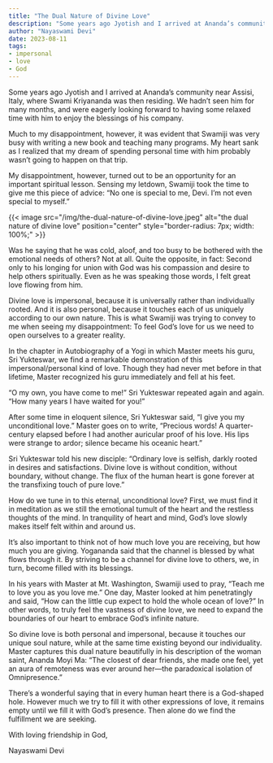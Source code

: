 ```yaml
---
title: "The Dual Nature of Divine Love"
description: "Some years ago Jyotish and I arrived at Ananda’s community near Assisi, Italy, where Swami Kriyananda was then residing. We hadn’t seen him for many months, and were eagerly looking forward to having some relaxed time with him to enjoy the blessings of his company."
author: "Nayaswami Devi"
date: 2023-08-11
tags:
- impersonal
- love
- God
---
```


Some years ago Jyotish and I arrived at Ananda’s community near Assisi, Italy, where Swami Kriyananda was then residing. We hadn’t seen him for many months, and were eagerly looking forward to having some relaxed time with him to enjoy the blessings of his company.

Much to my disappointment, however, it was evident that Swamiji was very busy with writing a new book and teaching many programs. My heart sank as I realized that my dream of spending personal time with him probably wasn’t going to happen on that trip.

My disappointment, however, turned out to be an opportunity for an important spiritual lesson. Sensing my letdown, Swamiji took the time to give me this piece of advice: “No one is special to me, Devi. I’m not even special to myself.”

{{< image src="/img/the-dual-nature-of-divine-love.jpeg" alt="the dual nature of divine love" position="center" style="border-radius: 7px; width: 100%;" >}}

Was he saying that he was cold, aloof, and too busy to be bothered with the emotional needs of others? Not at all. Quite the opposite, in fact: Second only to his longing for union with God was his compassion and desire to help others spiritually. Even as he was speaking those words, I felt great love flowing from him.

Divine love is impersonal, because it is universally rather than individually rooted. And it is also personal, because it touches each of us uniquely according to our own nature. This is what Swamiji was trying to convey to me when seeing my disappointment: To feel God’s love for us we need to open ourselves to a greater reality.

In the chapter in Autobiography of a Yogi in which Master meets his guru, Sri Yukteswar, we find a remarkable demonstration of this impersonal/personal kind of love. Though they had never met before in that lifetime, Master recognized his guru immediately and fell at his feet.

“O my own, you have come to me!” Sri Yukteswar repeated again and again. “How many years I have waited for you!”

After some time in eloquent silence, Sri Yukteswar said, “I give you my unconditional love.” Master goes on to write, “Precious words! A quarter-century elapsed before I had another auricular proof of his love. His lips were strange to ardor; silence became his oceanic heart.”

Sri Yukteswar told his new disciple: “Ordinary love is selfish, darkly rooted in desires and satisfactions. Divine love is without condition, without boundary, without change. The flux of the human heart is gone forever at the transfixing touch of pure love.”

How do we tune in to this eternal, unconditional love? First, we must find it in meditation as we still the emotional tumult of the heart and the restless thoughts of the mind. In tranquility of heart and mind, God’s love slowly makes itself felt within and around us.

It’s also important to think not of how much love you are receiving, but how much you are giving. Yogananda said that the channel is blessed by what flows through it. By striving to be a channel for divine love to others, we, in turn, become filled with its blessings.

In his years with Master at Mt. Washington, Swamiji used to pray, “Teach me to love you as you love me.” One day, Master looked at him penetratingly and said, “How can the little cup expect to hold the whole ocean of love?” In other words, to truly feel the vastness of divine love, we need to expand the boundaries of our heart to embrace God’s infinite nature.

So divine love is both personal and impersonal, because it touches our unique soul nature, while at the same time existing beyond our individuality. Master captures this dual nature beautifully in his description of the woman saint, Ananda Moyi Ma: “The closest of dear friends, she made one feel, yet an aura of remoteness was ever around her—the paradoxical isolation of Omnipresence.”

There’s a wonderful saying that in every human heart there is a God-shaped hole. However much we try to fill it with other expressions of love, it remains empty until we fill it with God’s presence. Then alone do we find the fulfillment we are seeking.

With loving friendship in God,

Nayaswami Devi
